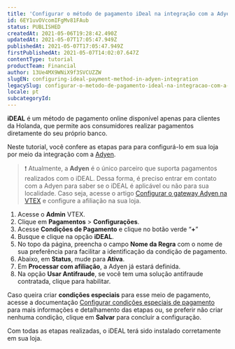 ```yaml
---
title: 'Configurar o método de pagamento iDeal na integração com a Adyen'
id: 6EY1uvOVcomIFgMv81FAub
status: PUBLISHED
createdAt: 2021-05-06T19:28:42.490Z
updatedAt: 2021-05-07T17:05:47.949Z
publishedAt: 2021-05-07T17:05:47.949Z
firstPublishedAt: 2021-05-07T14:02:07.647Z
contentType: tutorial
productTeam: Financial
author: 13Ue4MX9WNiX9f3SVCUZZW
slugEN: configuring-ideal-payment-method-in-adyen-integration
legacySlug: configurar-o-metodo-de-pagamento-ideal-na-integracao-com-a-adyen
locale: pt
subcategoryId: 
---
```


__iDEAL__ é um método de pagamento online  disponível apenas para clientes da Holanda, que permite aos consumidores realizar pagamentos diretamente do seu próprio banco.

Neste tutorial, você confere as etapas para para configurá-lo em sua loja por meio da integração com a [Adyen](https://help.vtex.com/en/tutorial/how-to-configure-the-adyen-gateway-on-vtex--tutorials_2337). 

> ❗ Atualmente, a **Adyen** é o único parceiro que suporta pagamentos realizados com o iDEAL. Dessa forma, é preciso entrar em contato com a Adyen para saber se o iDEAL é aplicável ou não para sua localidade. Caso seja, acesse o artigo [Configurar o gateway Adyen na VTEX](https://help.vtex.com/pt/tutorial/how-to-configure-the-adyen-gateway-on-vtex--tutorials_2337?&utm_source=autocomplete) e configure a afiliação na sua loja.

1. Acesse o __Admin__ VTEX.
2. Clique em __Pagamentos__ > __Configurações__.
3. Acesse __Condições de Pagamento__ e clique no botão verde “__+__”
4. Busque e clique na opção __iDEAL__.
5. No topo da página, preencha o campo __Nome da Regra__ com o nome de sua preferência para facilitar a identificação da condição de pagamento.
6. Abaixo, em __Status__, mude para __Ativa__.
7. Em __Processar com afiliação__, a Adyen já estará definida.
8. Na opção __Usar Antifraude__, se você tem uma solução antifraude contratada, clique para habilitar.

Caso queira criar __condições especiais__ para esse meio de pagamento, acesse a documentação [Configurar condições especiais de pagamento](https://help.vtex.com/pt/tutorial/condicoes-especiais--tutorials_456) para mais informações e detalhamento das etapas ou, se preferir não criar nenhuma condição, clique em __Salvar__ para concluir a configuração.

Com todas as etapas realizadas, o iDEAL terá sido instalado corretamente em sua loja.


